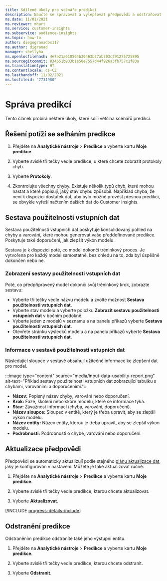 ```yaml
---
title: Sdílené úkoly pro scénáře predikcí
description: Naučte se spravovat a vylepšovat předpovědi a odstraňovat problémy s nimi.
ms.date: 11/01/2021
ms.reviewer: mhart
ms.service: customer-insights
ms.subservice: audience-insights
ms.topic: how-to
author: diegogranados117
ms.author: digranad
manager: shellyha
ms.openlocfilehash: 4e7e21a610564b30463b27ab703c291275725895
ms.sourcegitcommit: 834651b933b1e50e7557d44f926a3fb757c1f83a
ms.translationtype: HT
ms.contentlocale: cs-CZ
ms.lasthandoff: 11/02/2021
ms.locfileid: "7731980"
---
```

# <a name="manage-predictions"></a>Správa predikcí

Tento článek probírá některé úkoly, které sdílí většina scénářů predikcí.

## <a name="troubleshoot-a-failed-prediction"></a>Řešení potíží se selháním predikce

1. Přejděte na **Analytické nástroje** > **Predikce** a vyberte kartu **Moje predikce**.

1. Vyberte svislé tři tečky vedle predikce, u které chcete zobrazit protokoly chyb.

1. Vyberte **Protokoly**.

1. Zkontrolujte všechny chyby. Existuje několik typů chyb, které mohou nastat a které popisují, jaký stav chybu způsobil. Například chyba, že není k dispozici dostatek dat, aby bylo možné provést přesnou predikci, se obvykle vyřeší načtením dalších dat do Customer Insights.

## <a name="input-data-usability-report"></a>Sestava použitelnosti vstupních dat

Sestava použitelnosti vstupních dat poskytuje konsolidovaný pohled na chyby a varování, které mohou generovat vaše předdefinované predikce. Poskytuje také doporučení, jak zlepšit výkon modelu.

Sestava je k dispozici poté, co model dokončí tréninkový proces. Je vytvořena pro každý model samostatně, bez ohledu na to, zda byl úspěšně dokončen nebo ne.

### <a name="view-the-input-data-usability-report"></a>Zobrazení sestavy použitelnosti vstupních dat

Poté, co předpřipravený model dokončí svůj tréninkový krok, zobrazte sestavu:
- Vyberte tři tečky vedle názvu modelu a zvolte možnost **Sestava použitelnosti vstupních dat**.
- Vyberte stav modelu a vyberte položku **Zobrazit sestavu použitelnosti vstupních dat** v bočním podokně.
- Vyberte jeden z modelů v seznamu a na panelu příkazů vyberte **Sestava použitelnosti vstupních dat**.
- Otevřete stránku výsledků modelu a na panelu příkazů vyberte **Sestava použitelnosti vstupních dat**.

### <a name="information-in-the-input-data-usability-report"></a>Informace v sestavě použitelnosti vstupních dat

Následující sloupce v sestavě obsahují užitečné informace ke zlepšení dat pro model.

:::image type="content" source="media/input-data-usability-report.png" alt-text="Příklad sestavy použitelnosti vstupních dat zobrazující tabulku s chybami, varováními a doporučeními.":::

- **Název:** Popisný název chyby, varování nebo doporučení.
- **Krok:** Fáze, školení nebo skóre modelu, které se informace týká.
- **Stav:** Závažnost informací (chyba, varování, doporučení).
- **Název sloupce:** Sloupec v entitě, který je třeba upravit, aby se zlepšil výkon modelu.
- **Název entity:** Název entity, kterou je třeba upravit, aby se zlepšil výkon modelu.
- **Podrobnosti:** Podrobnosti o chybě, varování nebo doporučení.

## <a name="refresh-a-prediction"></a>Aktualizace předpovědi

Předpovědi se automaticky aktualizují podle stejného [plánu aktualizace dat](system.md#schedule-tab), jaký je konfigurován v nastavení. Můžete je také aktualizovat ručně.

1. Přejděte na **Analytické nástroje** > **Predikce** a vyberte kartu **Moje predikce**.

1. Vyberte svislé tři tečky vedle predikce, kterou chcete aktualizovat.

1. Vyberte **Aktualizovat**.

[!INCLUDE [progress-details-include](../includes/progress-details-pane.md)]

## <a name="delete-a-prediction"></a>Odstranění predikce

Odstraněním predikce odstraníte také jeho výstupní entitu.

1. Přejděte na **Analytické nástroje** > **Predikce** a vyberte kartu **Moje predikce**.

1. Vyberte svislé tři tečky vedle predikce, kterou chcete odstranit.

1. Vyberte **Odstranit**.
